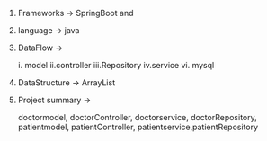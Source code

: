 1. Frameworks -> SpringBoot and
2. language -> java



3. DataFlow ->


      i. model 
      ii.controller
      iii.Repository
      iv.service
      vi. mysql

4. DataStructure -> ArrayList
5. Project summary ->

   doctormodel, doctorController, doctorservice, doctorRepository,
   patientmodel, patientController, patientservice,patientRepository
   